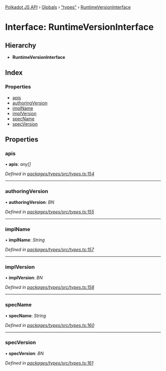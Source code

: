 [Polkadot JS API](../README.md) › [Globals](../globals.md) › ["types"](../modules/_types_.md) › [RuntimeVersionInterface](_types_.runtimeversioninterface.md)

# Interface: RuntimeVersionInterface

## Hierarchy

* **RuntimeVersionInterface**

## Index

### Properties

* [apis](_types_.runtimeversioninterface.md#apis)
* [authoringVersion](_types_.runtimeversioninterface.md#authoringversion)
* [implName](_types_.runtimeversioninterface.md#implname)
* [implVersion](_types_.runtimeversioninterface.md#implversion)
* [specName](_types_.runtimeversioninterface.md#specname)
* [specVersion](_types_.runtimeversioninterface.md#specversion)

## Properties

###  apis

• **apis**: *any[]*

*Defined in [packages/types/src/types.ts:154](https://github.com/polkadot-js/api/blob/7ef945d15b/packages/types/src/types.ts#L154)*

___

###  authoringVersion

• **authoringVersion**: *BN*

*Defined in [packages/types/src/types.ts:155](https://github.com/polkadot-js/api/blob/7ef945d15b/packages/types/src/types.ts#L155)*

___

###  implName

• **implName**: *String*

*Defined in [packages/types/src/types.ts:157](https://github.com/polkadot-js/api/blob/7ef945d15b/packages/types/src/types.ts#L157)*

___

###  implVersion

• **implVersion**: *BN*

*Defined in [packages/types/src/types.ts:158](https://github.com/polkadot-js/api/blob/7ef945d15b/packages/types/src/types.ts#L158)*

___

###  specName

• **specName**: *String*

*Defined in [packages/types/src/types.ts:160](https://github.com/polkadot-js/api/blob/7ef945d15b/packages/types/src/types.ts#L160)*

___

###  specVersion

• **specVersion**: *BN*

*Defined in [packages/types/src/types.ts:161](https://github.com/polkadot-js/api/blob/7ef945d15b/packages/types/src/types.ts#L161)*

